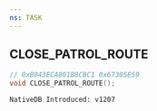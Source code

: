 ```yaml
---
ns: TASK
---
```

## CLOSE_PATROL_ROUTE

```c
// 0xB043ECA801B8CBC1 0x67305E59
void CLOSE_PATROL_ROUTE();
```

```
NativeDB Introduced: v1207
```

